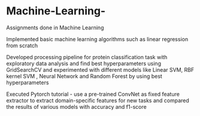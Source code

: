 # Machine-Learning-

Assignments done in Machine Learning

Implemented basic machine learning algorithms such as linear regression from scratch

Developed processing pipeline for protein classification task with exploratory data analysis and find best hyperparameters using GridSearchCV
and experimented with different models like Linear SVM, RBF kernel SVM , Neural Network and Random Forest by using best hyperparameters

Executed Pytorch tutorial - use a pre-trained ConvNet as fixed feature extractor to extract domain-specific features for new tasks and compared
the results of various models with accuracy and f1-score
